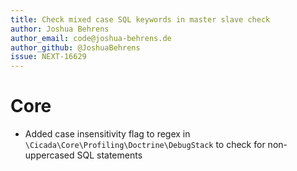 ```yaml
---
title: Check mixed case SQL keywords in master slave check
author: Joshua Behrens
author_email: code@joshua-behrens.de
author_github: @JoshuaBehrens
issue: NEXT-16629
---
```

# Core
*  Added case insensitivity flag to regex in `\Cicada\Core\Profiling\Doctrine\DebugStack` to check for non-uppercased SQL statements
